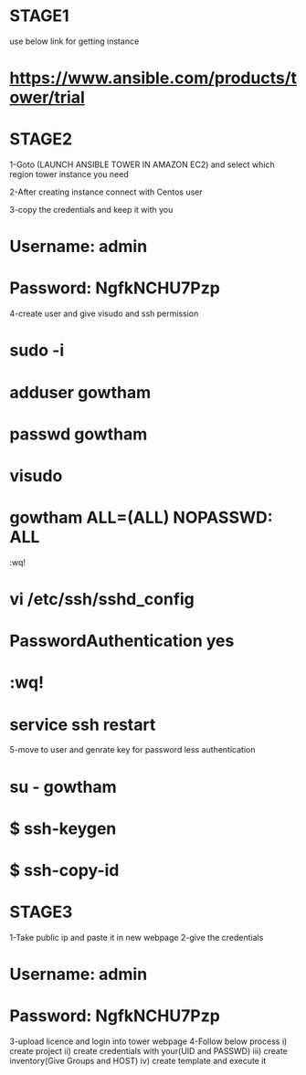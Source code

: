 # STAGE1 #
use below link for getting instance

# https://www.ansible.com/products/tower/trial

# STAGE2 #
1-Goto (LAUNCH ANSIBLE TOWER IN AMAZON EC2) and select which region tower instance you need

2-After creating instance connect with Centos user

3-copy the credentials and keep it with you
 # Username: admin
 # Password: NgfkNCHU7Pzp

4-create user and give visudo and ssh permission
 # sudo -i
 # adduser gowtham
 # passwd gowtham
 # visudo
   # gowtham ALL=(ALL) NOPASSWD: ALL
   :wq!
 # vi /etc/ssh/sshd_config
   # PasswordAuthentication yes
   # :wq!
 # service ssh restart

5-move to user and genrate key for password less authentication
 # su - gowtham
 # $ ssh-keygen
 # $ ssh-copy-id <node private ip>
 
# STAGE3 #
1-Take public ip and paste it in new webpage
2-give the credentials
 # Username: admin
 # Password: NgfkNCHU7Pzp
3-upload licence and login into tower webpage
4-Follow below process
 i)   create project 
 ii)  create credentials with your(UID and PASSWD)
 iii) create inventory(Give Groups and HOST)
 iv)  create template and execute it